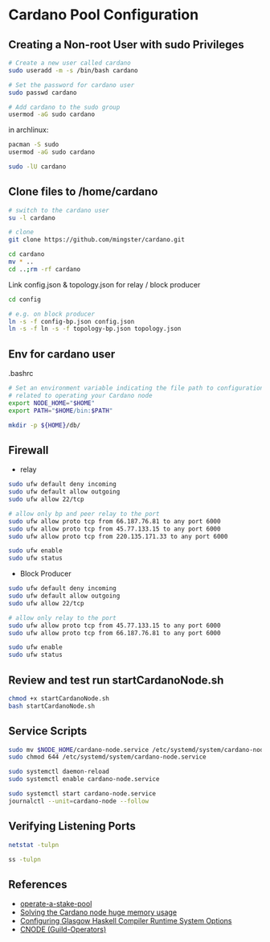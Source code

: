 # Cardano Pool Configuration

## Creating a Non-root User with sudo Privileges

``` bash
# Create a new user called cardano
sudo useradd -m -s /bin/bash cardano

# Set the password for cardano user
sudo passwd cardano

# Add cardano to the sudo group
usermod -aG sudo cardano
```

in archlinux:

``` bash
pacman -S sudo
usermod -aG sudo cardano

sudo -lU cardano
```

## Clone files to /home/cardano

``` bash
# switch to the cardano user
su -l cardano

# clone
git clone https://github.com/mingster/cardano.git

cd cardano
mv * ..
cd ..;rm -rf cardano
```

Link config.json & topology.json for relay / block producer

``` bash
cd config

# e.g. on block producer
ln -s -f config-bp.json config.json
ln -s -f ln -s -f topology-bp.json topology.json
```

## Env for cardano user

.bashrc

``` bash
# Set an environment variable indicating the file path to configuration files and scripts
# related to operating your Cardano node
export NODE_HOME="$HOME"
export PATH="$HOME/bin:$PATH"
```

``` bash
mkdir -p ${HOME}/db/
```

## Firewall

- relay

``` bash
sudo ufw default deny incoming
sudo ufw default allow outgoing
sudo ufw allow 22/tcp

# allow only bp and peer relay to the port
sudo ufw allow proto tcp from 66.187.76.81 to any port 6000
sudo ufw allow proto tcp from 45.77.133.15 to any port 6000
sudo ufw allow proto tcp from 220.135.171.33 to any port 6000

sudo ufw enable
sudo ufw status
```

- Block Producer

``` bash
sudo ufw default deny incoming
sudo ufw default allow outgoing
sudo ufw allow 22/tcp

# allow only relay to the port
sudo ufw allow proto tcp from 45.77.133.15 to any port 6000
sudo ufw allow proto tcp from 66.187.76.81 to any port 6000

sudo ufw enable
sudo ufw status
```

## Review and test run startCardanoNode.sh

``` bash
chmod +x startCardanoNode.sh
bash startCardanoNode.sh
```

## Service Scripts

``` bash
sudo mv $NODE_HOME/cardano-node.service /etc/systemd/system/cardano-node.service
sudo chmod 644 /etc/systemd/system/cardano-node.service

sudo systemctl daemon-reload
sudo systemctl enable cardano-node.service

sudo systemctl start cardano-node.service
journalctl --unit=cardano-node --follow
```

## Verifying Listening Ports

``` bash
netstat -tulpn

ss -tulpn
```

## References

- [operate-a-stake-pool](https://developers.cardano.org/docs/operate-a-stake-pool/generating-wallet-keys)
- [Solving the Cardano node huge memory usage](https://forum.cardano.org/t/solving-the-cardano-node-huge-memory-usage-done/67032/37)
- [Configuring Glasgow Haskell Compiler Runtime System Options](https://www.coincashew.com/coins/overview-ada/guide-how-to-build-a-haskell-stakepool-node/part-v-tips/configuring-runtime-options)
- [CNODE (Guild-Operators)](https://cardano-community.github.io/guild-operators/)

